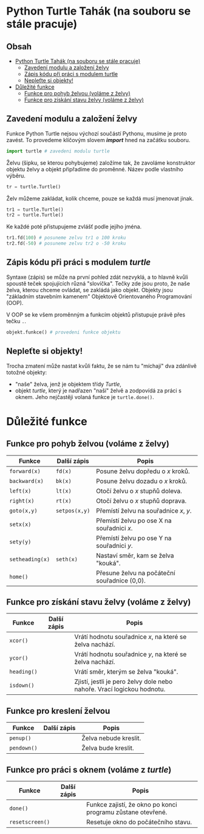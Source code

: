 # Python Turtle Tahák (na souboru se stále pracuje)

## Obsah 

- [Python Turtle Tahák (na souboru se stále pracuje)](#python-turtle-tahák-na-souboru-se-stále-pracuje)
  - [Zavedení modulu a založení želvy](#zavedení-modulu-a-založení-želvy)
  - [Zápis kódu při práci s modulem turtle](#zápis-kódu-při-práci-s-modulem-turtle)
  - [Nepleťte si objekty!](#nepleťte-si-objekty)
- [Důležité funkce](#důležité-funkce)
  - [Funkce pro pohyb želvou (voláme z želvy)](#funkce-pro-pohyb-želvou-voláme-z-želvy)
  - [Funkce pro získání stavu želvy (voláme z želvy)](#funkce-pro-získání-stavu-želvy-voláme-z-želvy)

## Zavedení modulu a založení želvy

Funkce Python Turtle nejsou výchozí součástí Pythonu, musíme je proto zavést. To provedeme klíčovým slovem ***import*** hned na začátku souboru.

```python
import turtle # zavedeni modulu turtle
```

Želvu (šipku, se kterou pohybujeme) založíme tak, že zavoláme konstruktor objektu želvy a objekt připřadíme do proměnné. Název podle vlastního výběru.

```python
tr = turtle.Turtle()
```

Želv můžeme zakládat, kolik chceme, pouze se každá musí jmenovat jinak.

```python
tr1 = turtle.Turtle()
tr2 = turtle.Turtle()
```

Ke každé poté přistupujeme zvlášť podle jejího jména.

```python
tr1.fd(100) # posuneme zelvu tr1 o 100 kroku
tr2.fd(-50) # posuneme zelvu tr2 o -50 kroku
```
## Zápis kódu při práci s modulem *turtle*

Syntaxe (zápis) se může na první pohled zdát nezvyklá, a to hlavně kvůli spoustě teček spojujících různá "slovíčka". Tečky zde jsou proto, že naše želva, kterou chceme ovládat, se zakládá jako objekt. Objekty jsou "základním stavebním kamenem" Objektově Orientovaného Programování (OOP).

V OOP se ke všem proměnným a funkcím objektů přistupuje právě přes tečku ```.```.

```python
objekt.funkce() # provedeni funkce objektu
```

## Nepleťte si objekty!

Trocha zmatení může nastat kvůli faktu, že se nám tu "míchají" dva zdánlivě totožné objekty:
- "naše" želva, jenž je objektem třídy *Turtle*,
- objekt *turtle*, který je nadřazen "naší" želvě a zodpovídá za práci s oknem. Jeho nejčastěji volaná funkce je ```turtle.done()```.

# Důležité funkce

## Funkce pro pohyb želvou (voláme z želvy)

|Funkce|Další zápis|Popis|
|-|-|-|
|```forward(x)```|```fd(x)```|Posune želvu dopředu o *x* kroků.|
|```backward(x)```|```bk(x)```|Posune želvu dozadu o *x* kroků.|
|```left(x)```|```lt(x)```|Otočí želvu o *x* stupňů doleva.|
|```right(x)```|```rt(x)```|Otočí želvu o *x* stupňů doprava.|
|```goto(x,y)```|```setpos(x,y)```|Přemístí želvu na souřadnice *x*, *y*.|
|```setx(x)```||Přemístí želvu po ose X na souřadnici *x*.|
|```sety(y)```||Přemístí želvu po ose Y na souřadnici *y*.|
|```setheading(x)```|```seth(x)```|Nastaví směr, kam se želva "kouká".|
|```home()```||Přesune želvu na počáteční souřadnice (0,0).|

## Funkce pro získání stavu želvy (voláme z želvy)

|Funkce|Další zápis|Popis|
|-|-|-|
|```xcor()```||Vrátí hodnotu souřadnice *x*, na které se želva nachází.|
|```ycor()```||Vrátí hodnotu souřadnice *y*, na které se želva nachází.|
|```heading()```||Vrátí směr, kterým se želva "kouká".|
|```isdown()```||Zjistí, jestli je pero želvy dole nebo nahoře. Vrací logickou hodnotu.|

## Funkce pro kreslení želvou

|Funkce|Další zápis|Popis|
|-|-|-|
|```penup()```||Želva nebude kreslit.|
|```pendown()```||Želva bude kreslit.|

## Funkce pro práci s oknem (voláme z *turtle*)

|Funkce|Další zápis|Popis|
|-|-|-|
|```done()```||Funkce zajistí, že okno po konci programu zůstane otevřené.|
|```resetscreen()```||Resetuje okno do počátečního stavu.|

